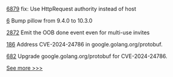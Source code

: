 
[6879](https://github.com/hyperledger/besu/pull/6879) fix: Use HttpRequest authority instead of host

[6](https://github.com/hyperledger-labs/aries-agent-controller/pull/6) Bump pillow from 9.4.0 to 10.3.0

[2872](https://github.com/hyperledger/aries-cloudagent-python/pull/2872) Emit the OOB done event even for multi-use invites

[186](https://github.com/hyperledger-labs/fabric-operator/pull/186) Address CVE-2024-24786 in google.golang.org/protobuf.

[682](https://github.com/hyperledger-labs/fabric-operations-console/pull/682) Upgrade google.golang.org/protobuf for CVE-2024-24786.


[See more >>>](https://start-here.hyperledger.org/pull-requests)
